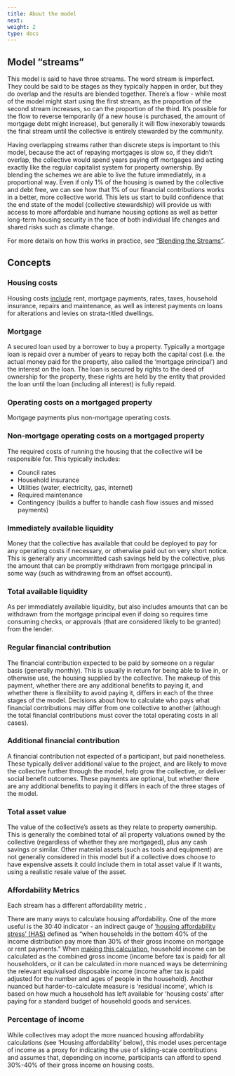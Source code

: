 ```yaml
---
title: About the model
next: 
weight: 2
type: docs
---
```


## Model “streams”

This model is said to have three streams. The word stream is imperfect. They could be said to be stages as they typically happen in order, but they do overlap and the results are blended together. There’s a flow - while most of the model might start using the first stream, as the proportion of the second stream increases, so can the proportion of the third. It’s possible for the flow to reverse temporarily (if a new house is purchased, the amount of mortgage debt might increase), but generally it will flow inexorably towards the final stream until the collective is entirely stewarded by the community.

Having overlapping streams rather than discrete steps is important to this model, because the act of repaying mortgages is slow so, if they didn’t overlap, the collective would spend years paying off mortgages and acting exactly like the regular capitalist system for property ownership. By blending the schemes we are able to live the future immediately, in a proportional way. Even if only 1% of the housing is owned by the collective and debt free, we can see how that 1% of our financial contributions works in a better, more collective world. This lets us start to build confidence that the end state of the model (collective stewardship) will provide us with access to more affordable and humane housing options as well as better long-term housing security in the face of both individual life changes and shared risks such as climate change.

For more details on how this works in practice, see [“Blending the Streams”](/handbook/t2s-model/07_blending_the_streams/). 

## Concepts

### Housing costs

Housing costs [include](https://www.ahuri.edu.au/analysis/brief/understanding-3040-indicator-housing-affordability-stress) rent, mortgage payments, rates, taxes, household insurance, repairs and maintenance, as well as interest payments on loans for alterations and levies on strata-titled dwellings.

### Mortgage

A secured loan used by a borrower to buy a property. Typically a mortgage loan is repaid over a number of years to repay both the capital cost (i.e. the actual money paid for the property, also called the ‘mortgage principal’) and the interest on the loan. The loan is secured by rights to the deed of ownership for the property, these rights are held by the entity that provided the loan until the loan (including all interest) is fully repaid. 

### Operating costs on a mortgaged property

Mortgage payments plus non-mortgage operating costs.

### Non-mortgage operating costs on a mortgaged property

The required costs of running the housing that the collective will be responsible for. This typically includes:
 * Council rates
 * Household insurance
 * Utilities (water, electricity, gas, internet)
 * Required maintenance
 * Contingency (builds a buffer to handle cash flow issues and missed payments)


### Immediately available liquidity

Money that the collective has available that could be deployed to pay for any operating costs if necessary, or otherwise paid out on very short notice. This is generally any uncommitted cash savings held by the collective, plus the amount that can be promptly withdrawn from mortgage principal in some way (such as withdrawing from an offset account).

### Total available liquidity

As per immediately available liquidity, but also includes amounts that can be withdrawn from the mortgage principal even if doing so requires time consuming checks, or approvals (that are considered likely to be granted) from the lender.


### Regular financial contribution

The financial contribution expected to be paid by someone on a regular basis (generally monthly). This is usually in return for being able to live in, or otherwise use, the housing supplied by the collective. The makeup of this payment, whether there are any additional benefits to paying it, and whether there is flexibility to avoid paying it, differs in each of the three stages of the model. Decisions about how to calculate who pays what financial contributions may differ from one collective to another (although the total financial contributions must cover the total operating costs in all cases).

### Additional financial contribution

A financial contribution not expected of a participant, but paid nonetheless. These typically deliver additional value to the project, and are likely to move the collective further through the model, help grow the collective, or deliver social benefit outcomes. These payments are optional, but whether there are any additional benefits to paying it differs in each of the three stages of the model.

### Total asset value

The value of the collective’s assets as they relate to property ownership. This is generally the combined total of all property valuations owned by the collective (regardless of whether they are mortgaged), plus any cash savings or similar. Other material assets (such as tools and equipment) are not generally considered in this model but if a collective does choose to have expensive assets it could include them in total asset value if it wants, using a realistic resale value of the asset. 

### Affordability Metrics

Each stream has a different affordability metric . 

There are many ways to calculate housing affordability. One of the more useful is the 30:40 indicator - an indirect gauge of [‘housing affordability stress’ (HAS)](https://www.ahuri.edu.au/analysis/brief/mortgage-stress-rental-stress-housing-affordability-stress-whats-difference) defined as “when households in the bottom 40% of the income distribution pay more than 30% of their gross income on mortgage or rent payments." When [making this calculation](https://www.ahuri.edu.au/analysis/brief/understanding-3040-indicator-housing-affordability-stress), household income can be calculated as the combined gross income (income before tax is paid) for all householders, or it can be calculated in more nuanced ways be determining the relevant equivalised disposable income (income after tax is paid adjusted for the number and ages of people in the household). Another nuanced but harder-to-calculate measure is 'residual income', which is based on how much a household has left available for ‘housing costs’ after paying for a standard budget of household goods and services.

### Percentage of income

While collectives may adopt the more nuanced housing affordability calculations (see ‘Housing affordability’ below), this model uses percentage of income as a proxy for indicating the use of sliding-scale contributions and assumes that, depending on income, participants can afford to spend 30%-40% of their gross income on housing costs.